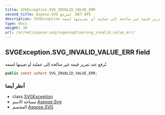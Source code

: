 ```yaml
---
title: SVGException.SVG_INVALID_VALUE_ERR
second_title: Aspose.SVG لمرجع .NET API
description: SVGException مجال. تُرفع عند تمرير قيمة غير صالحة إلى عملية أو تعيينها لسمة.
type: docs
weight: 30
url: /ar/net/aspose.svg/svgexception/svg_invalid_value_err/
---
```

## SVGException.SVG_INVALID_VALUE_ERR field

تُرفع عند تمرير قيمة غير صالحة إلى عملية أو تعيينها لسمة.

```csharp
public const ushort SVG_INVALID_VALUE_ERR;
```

### أنظر أيضا

* class [SVGException](../)
* مساحة الاسم [Aspose.Svg](../../svgexception/)
* المجسم [Aspose.SVG](../../../)


